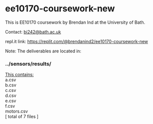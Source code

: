 # ee10170-coursework-new

This is EE10170 coursework by Brendan Ind at the University of Bath.

Contact: [bi242@bath.ac.uk](mailto:bi242@bath.ac.uk)

repl.it link: https://replit.com/@brendanind2/ee10170-coursework-new

Note:
The deliverables are located in: <b><h3>../sensors/results/ </h3></b>

<u>This contains: </u>  
a.csv   
b.csv   
c.csv   
d.csv   
e.csv   
f.csv   
motors.csv  
[ total of 7 files ]